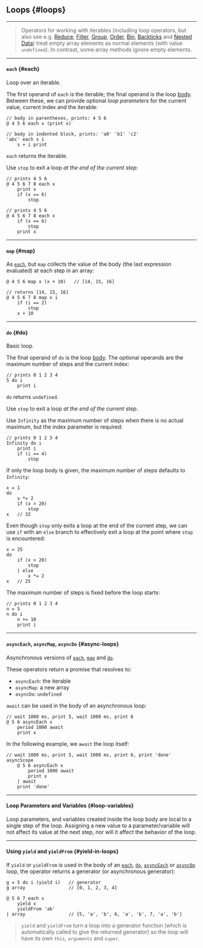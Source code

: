 ## Loops {#loops}

---

> Operators for working with iterables (including loop operators, but also see e.g. [Reduce](#reduce), [Filter](#filter), [Group](#group), [Order](#order), [Bin](#bin), [Backticks](#backticks) and [Nested Data](#nested-data)) treat empty array elements as normal elements (with value `undefined`). In contrast, some array methods ignore empty elements.

---

#### `each` {#each}

Loop over an iterable.

The first operand of `each` is the iterable; the final operand is the loop [body](#body-operands). Between these, we can provide optional _loop parameters_ for the current value, current index and the iterable:

```
// body in parentheses, prints: 4 5 6
@ 4 5 6 each x (print x)

// body in indented block, prints: 'a0' 'b1' 'c2'
'abc' each s i
    s + i print
```

`each` returns the iterable.

Use `stop` to exit a loop _at the end of the current step_:

```
// prints 4 5 6
@ 4 5 6 7 8 each x
    print x
    if (x == 6)
        stop

// prints 4 5 6
@ 4 5 6 7 8 each x
    if (x == 6)
        stop
    print x
```

---

#### `map` {#map}

As [`each`](#each), but `map` collects the value of the body (the last expression evaluated) at each step in an array:

```
@ 4 5 6 map x (x + 10)   // [14, 15, 16]

// returns [14, 15, 16]
@ 4 5 6 7 8 map x i
    if (i == 2)
        stop
    x + 10
```

---

#### `do` {#do}

Basic loop.

The final operand of `do` is the loop [body](#body-operands). The optional operands are the maximum number of steps and the current index:

```
// prints 0 1 2 3 4
5 do i
    print i
```

`do` returns `undefined`.

Use `stop` to exit a loop _at the end of the current step_.

Use `Infinity` as the maximum number of steps when there is no actual maximum, but the index parameter is required:

```
// prints 0 1 2 3 4
Infinity do i
    print i
    if (i == 4)
        stop
```

If only the loop body is given, the maximum number of steps defaults to `Infinity`:

```
x = 1
do
    x *= 2
    if (x > 20)
        stop
x   // 32
```

Even though `stop` only exits a loop at the end of the current step, we can use `if` with an `else` branch to effectively exit a loop at the point where `stop` is encountered:

```
x = 25
do
    if (x > 20)
        stop
    | else
        x *= 2
x   // 25
```

The maximum number of steps is fixed before the loop starts:

```
// prints 0 1 2 3 4
n = 5
n do i
    n += 10
    print i
```

---

#### `asyncEach`, `asyncMap`, `asyncDo` {#async-loops}

Asynchronous versions of [`each`](#each), [`map`](#map) and [`do`](#do).

These operators return a promise that resolves to:

* `asyncEach`: the iterable
* `asyncMap`: a new array
* `asyncDo`: `undefined`

`await` can be used in the body of an asynchronous loop:

```
// wait 1000 ms, print 5, wait 1000 ms, print 6 
@ 5 6 asyncEach x
    period 1000 await
    print x
```

In the following example, we `await` the loop itself:

```
// wait 1000 ms, print 5, wait 1000 ms, print 6, print 'done'
asyncScope
    @ 5 6 asyncEach x
        period 1000 await
        print x
    | await
    print 'done'
```

---

#### Loop Parameters and Variables {#loop-variables}

Loop parameters, and variables created inside the loop body are local to a single step of the loop. Assigning a new value to a parameter/variable will not affect its value at the next step, nor will it affect the behavior of the loop.

---

#### Using `yield` and `yieldFrom` {#yield-in-loops}

If `yield` or `yieldFrom` is used in the body of an [`each`](#each), [`do`](#do), [`asyncEach`](#async-loops) or [`asyncDo`](#async-loops) loop, the operator returns a generator (or asynchronous generator):

```
g = 5 do i (yield i)   // generator
g array                // [0, 1, 2, 3, 4]

@ 5 6 7 each x
    yield x
    yieldFrom 'ab'
| array                // [5, 'a', 'b', 6, 'a', 'b', 7, 'a', 'b']
```

> `yield` and `yieldFrom` turn a loop into a generator function (which is automatically called to give the returned generator) so the loop will have its own `this`, `arguments` and `super`.